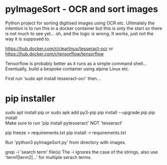 # pyImageSort - OCR and sort images

Python project for sorting digitised images using OCR etc. Ultimately the intention is to run this in a docker container but this is only the start so there is not much to see yet... oh, and the logic is wrong. It works, just not the way it is supposed to. 

https://hub.docker.com/r/clearlinux/tesseract-ocr or https://hub.docker.com/r/tensorflow/tensorflow 

Tensorflow is probably better as it runs as a simple command shell... Eventually, build a bespoke container using alpine Linux etc. 

First run 'sudo apt install tesseract-ocr' then...

# pip installer 
sudo apt install pip or sudo apk add py3-pip 
pip install --upgrade pip
pip install <package>  
Make sure to run 'pip install pytesseract' NOT 'tesseract' 
  
pip freeze > requirements.txt 
pip install -r requirements.txt 

Run 'python3 pyImageSort.py' from directory with images. 

grep -i 'search term' file(s)
The -i ignores the case of the strings, also use 'term1\|term2\|...' for multiple serach terms.
